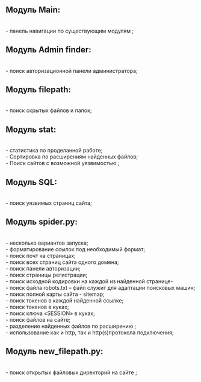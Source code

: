 <h2>Модуль Main:</h2><br>
- панель навигации по существующим модулям ;</h2><br>
<h2>Модуль Admin finder:</h2><br>
- поиск авторизационной панели администратора;</h2><br>
<h2>Модуль filepath:</h2><br>
- поиск скрытых файлов и папок;</h2><br>
<h2>Модуль stat:</h2><br>
- статистика по проделанной работе;</h2><br>
- Сортировка по расширениям найденных файлов;</h2><br>
- Поиск сайтов с возможной уязвимостью ;</h2><br>
<h2>Модуль SQL:</h2><br>
- поиск уязвимых страниц сайта;</h2><br>
<h2>Модуль spider.py:</h2><br>
- несколько вариантов запуска;</h2><br>
- форматирование ссылок под необходимый формат;</h2><br>
- поиск почт на страницах;</h2><br>
- поиск всех страниц сайта одного домена;</h2><br>
- поиск панели авторизации;</h2><br>
- поиск страницы регистрации;</h2><br>
- поиск исходной кодировки на каждой из найденной странице-</h2><br>
- поиск файла robots.txt – файл служит для адаптации поисковых машин;</h2><br>
- поиск полной карты сайта - sitemap;</h2><br>
- поиск токенов в каждой найденной ссылке;</h2><br>
- поиск токенов в куках;</h2><br>
- поиск ключа «SESSION» в куках;</h2><br>
- поиск файлов на сайте;</h2><br>
- разделение найденных файлов по расширению ;</h2><br>
- использование как и http, так и http(s)протокола подключения;</h2><br>
<h2>Модуль new_filepath.py:</h2><br>
- поиск открытых файловых директорий на сайте ;</h2><br>